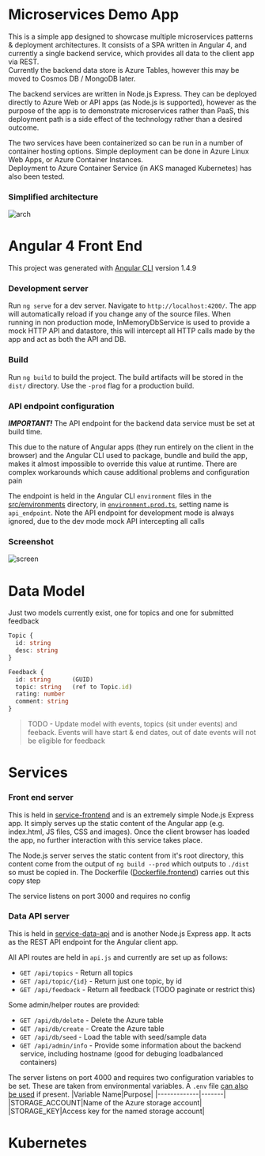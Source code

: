 # Microservices Demo App

This is a simple app designed to showcase multiple microservices patterns & deployment architectures. It consists of a SPA written in Angular 4, and currently a single backend service, which provides all data to the client app via REST.  
Currently the backend data store is Azure Tables, however this may be moved to Cosmos DB / MongoDB later.

The backend services are written in Node.js Express. They can be deployed directly to Azure Web or API apps (as Node.js is supported), however as the purpose of the app is to demonstrate microservices rather than PaaS, this deployment path is a side effect of the technology rather than a desired outcome.

The two services have been containerized so can be run in a number of container hosting options. Simple deployment can be done in Azure Linux Web Apps, or Azure Container Instances.  
Deployment to Azure Container Service (in AKS managed Kubernetes) has also been tested.

### Simplified architecture
![arch](https://user-images.githubusercontent.com/14982936/32010128-dca5d85e-b9a8-11e7-9802-e0147342093e.png)


# Angular 4 Front End
This project was generated with [Angular CLI](https://github.com/angular/angular-cli) version 1.4.9

### Development server
Run `ng serve` for a dev server. Navigate to `http://localhost:4200/`. The app will automatically reload if you change any of the source files.
When running in non production mode, InMemoryDbService is used to provide a mock HTTP API and datastore, this will intercept all HTTP calls made by the app and act as both the API and DB.

### Build
Run `ng build` to build the project. The build artifacts will be stored in the `dist/` directory. Use the `-prod` flag for a production build.

### API endpoint configuration
***IMPORTANT!*** The API endpoint for the backend data service must be set at build time. 

This due to the nature of Angular apps (they run entirely on the client in the browser) and the Angular CLI used to package, bundle and build the app, makes it almost impossible to override this value at runtime. There are complex workarounds which cause additional problems and configuration pain

The endpoint is held in the Angular CLI `environment` files in the [src/environments](src/environments) directory, in [`environment.prod.ts`](src/environments/environment.prod.ts), setting name is `api_endpoint`. Note the API endpoint for development mode is always ignored, due to the dev mode mock API intercepting all calls

### Screenshot
![screen](https://user-images.githubusercontent.com/14982936/32010139-e7542fda-b9a8-11e7-874f-545133f45c83.png)

# Data Model
Just two models currently exist, one for topics and one for submitted feedback
```ts
Topic {
  id: string
  desc: string
}
``` 
```ts
Feedback {
  id: string      (GUID)
  topic: string   (ref to Topic.id)
  rating: number
  comment: string
}
``` 
> TODO - Update model with events, topics (sit under events) and feeback. Events will have start & end dates, out of date events will not be eligible for feedback

# Services 

### Front end server 
This is held in [service-frontend](service-frontend) and is an extremely simple Node.js Express app. It simply serves up the static content of the Angular app (e.g. index.html, JS files, CSS and images). Once the client browser has loaded the app, no further interaction with this service takes place.  

The Node.js server serves the static content from it's root directory, this content come from the output of `ng build --prod` which outputs to `./dist` so must be copied in. The Dockerfile ([Dockerfile.frontend](Dockerfile.frontend)) carries out this copy step

The service listens on port 3000 and requires no config

### Data API server 
This is held in [service-data-api](service-data-api) and is another Node.js Express app. It acts as the REST API endpoint for the Angular client app.

All API routes are held in `api.js` and currently are set up as follows:
- `GET /api/topics` - Return all topics
- `GET /api/topic/{id}` - Return just one topic, by id
- `GET /api/feedback` - Return all feedback (TODO paginate or restrict this)

Some admin/helper routes are provided:
- `GET /api/db/delete` - Delete the Azure table
- `GET /api/db/create` - Create the Azure table
- `GET /api/db/seed` - Load the table with seed/sample data
- `GET /api/admin/info` - Provide some information about the backend service, including hostname (good for debuging loadbalanced containers)

The server listens on port 4000 and requires two configuration variables to be set. These are taken from environmental variables. A `.env` file [can also be used](https://www.npmjs.com/package/dotenv) if present.
|Variable Name|Purpose|
|-------------|-------|
|STORAGE_ACCOUNT|Name of the Azure storage account|
|STORAGE_KEY|Access key for the named storage account|


# Kubernetes 